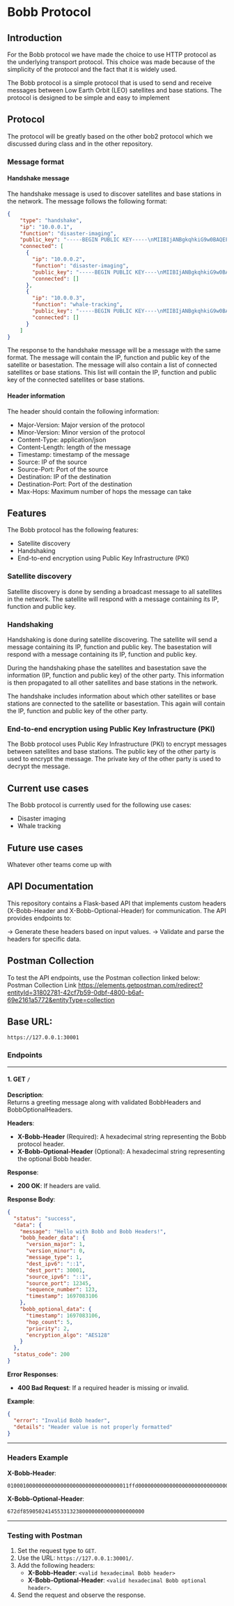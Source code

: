 # Bobb Protocol

## Introduction
For the Bobb protocol we have made the choice to use HTTP protocol as the underlying transport protocol. This choice was made because of the simplicity of the protocol and the fact that it is widely used.

The Bobb protocol is a simple protocol that is used to send and receive messages between Low Earth Orbit (LEO) satellites and base stations. The protocol is designed to be simple and easy to implement

## Protocol
The protocol will be greatly based on the other bob2 protocol which we discussed during class and in the other repository.

### Message format
#### Handshake message
The handshake message is used to discover satellites and base stations in the network. The message follows the following format:
```json
{
    "type": "handshake",
    "ip": "10.0.0.1",
    "function": "disaster-imaging",
    "public_key": "-----BEGIN PUBLIC KEY-----\nMIIBIjANBgkqhkiG9w0BAQEFAAOCAQ8AMIIBCgKCAQEAzZ",
    "connected": [
      {
        "ip": "10.0.0.2",
        "function": "disaster-imaging",
        "public_key": "-----BEGIN PUBLIC KEY----\nMIIBIjANBgkqhkiG9w0BAQEFAAOCAQ8AMIIBCgKCAQEAzZ",
        "connected": []
      },
      {
        "ip": "10.0.0.3",
        "function": "whale-tracking",
        "public_key": "-----BEGIN PUBLIC KEY----\nMIIBIjANBgkqhkiG9w0BAQEFAAOCAQ8AMIIBCgKCAQEAzZ",
        "connected": []
      }
    ]
}
```

The response to the handshake message will be a message with the same format. The message will contain the IP, function and public key of the satellite or basestation. The message will also contain a list of connected satellites or base stations. This list will contain the IP, function and public key of the connected satellites or base stations.

#### Header information
The header should contain the following information:
- Major-Version: Major version of the protocol
- Minor-Version: Minor version of the protocol
- Content-Type: application/json
- Content-Length: length of the message
- Timestamp: timestamp of the message
- Source: IP of the source
- Source-Port: Port of the source
- Destination: IP of the destination
- Destination-Port: Port of the destination
- Max-Hops: Maximum number of hops the message can take

## Features
The Bobb protocol has the following features:
- Satellite discovery
- Handshaking
- End-to-end encryption using Public Key Infrastructure (PKI)

### Satellite discovery
Satellite discovery is done by sending a broadcast message to all satellites in the network. The satellite will respond with a message containing its IP, function and public key.

### Handshaking
Handshaking is done during satellite discovering. The satellite will send a message containing its IP, function and public key. The basestation will respond with a message containing its IP, function and public key.

During the handshaking phase the satellites and basestation save the information (IP, function and public key) of the other party. This information is then propagated to all other satellites and base stations in the network.

The handshake includes information about which other satellites or base stations are connected to the satellite or basestation. This again will contain the IP, function and public key of the other party.

### End-to-end encryption using Public Key Infrastructure (PKI)
The Bobb protocol uses Public Key Infrastructure (PKI) to encrypt messages between satellites and base stations. The public key of the other party is used to encrypt the message. The private key of the other party is used to decrypt the message.

## Current use cases
The Bobb protocol is currently used for the following use cases:
- Disaster imaging
- Whale tracking

## Future use cases
Whatever other teams come up with

## **API Documentation**
This repository contains a Flask-based API that implements custom headers (X-Bobb-Header and X-Bobb-Optional-Header) for communication. The API provides endpoints to:

-> Generate these headers based on input values.
-> Validate and parse the headers for specific data.

## Postman Collection
To test the API endpoints, use the Postman collection linked below:
Postman Collection Link <https://elements.getpostman.com/redirect?entityId=31802781-42cf7b59-0dbf-4800-b6af-69e2161a5772&entityType=collection>

## **Base URL**: 
```
https://127.0.0.1:30001
```

### **Endpoints**

---

#### **1. GET `/`**

**Description**:  
Returns a greeting message along with validated BobbHeaders and BobbOptionalHeaders.

**Headers**:
- **X-Bobb-Header** (Required): A hexadecimal string representing the Bobb protocol header.
- **X-Bobb-Optional-Header** (Optional): A hexadecimal string representing the optional Bobb header.

**Response**:
- **200 OK**: If headers are valid.

**Response Body**:
```json
{
  "status": "success",
  "data": {
    "message": "Hello with Bobb and Bobb Headers!",
    "bobb_header_data": {
      "version_major": 1,
      "version_minor": 0,
      "message_type": 1,
      "dest_ipv6": "::1",
      "dest_port": 30001,
      "source_ipv6": "::1",
      "source_port": 12345,
      "sequence_number": 123,
      "timestamp": 1697083106
    },
    "bobb_optional_data": {
      "timestamp": 1697083106,
      "hop_count": 5,
      "priority": 2,
      "encryption_algo": "AES128"
    }
  },
  "status_code": 200
}
```

**Error Responses**:
- **400 Bad Request**: If a required header is missing or invalid.
  
**Example**:
```json
{
  "error": "Invalid Bobb header",
  "details": "Header value is not properly formatted"
}
```

---

### **Headers Example**

**X-Bobb-Header**:
```plaintext
010001000000000000000000000000000000011ffd0000000000000000000000000000000130390000007b672df81d
```

**X-Bobb-Optional-Header**:
```plaintext
672df859050241455331323800000000000000000000
```

--- 

### **Testing with Postman**

1. Set the request type to `GET`.
2. Use the URL: `https://127.0.0.1:30001/`.
3. Add the following headers:
   - **X-Bobb-Header**: `<valid hexadecimal Bobb header>`
   - **X-Bobb-Optional-Header**: `<valid hexadecimal Bobb optional header>`.
4. Send the request and observe the response.

